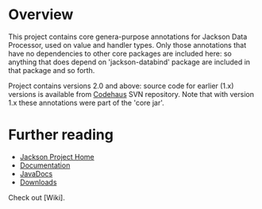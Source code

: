 # Overview

This project contains core genera-purpose annotations for
Jackson Data Processor, used on value and handler types.
Only those annotations that have no dependencies to other core
packages are included here: so anything that does depend on
'jackson-databind' package are included in that package
and so forth.

Project contains versions 2.0 and above: source code for earlier (1.x) versions is available from [Codehaus](http://jackson.codehaus.org) SVN repository.
Note that with version 1.x these annotations were part of the 'core jar'.

# Further reading

* [Jackson Project Home](http://wiki.fasterxml.com/JacksonHome)
* [Documentation](http://wiki.fasterxml.com/JacksonDocumentation)
 * [JavaDocs](http://wiki.fasterxml.com/JacksonJavaDocs)
* [Downloads](http://wiki.fasterxml.com/JacksonDownload)

Check out [Wiki].
